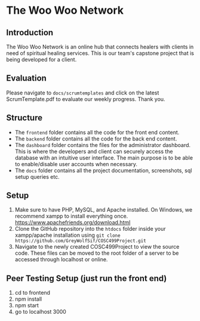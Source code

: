# The Woo Woo Network

## Introduction
The Woo Woo Network is an online hub that connects healers with clients in need of spiritual healing services. This is our team's capstone project that is being developed for a client.

## Evaluation
Please navigate to `docs/scrumtemplates` and click on the latest ScrumTemplate.pdf to evaluate our weekly progress. Thank you.

## Structure
- The `frontend` folder contains all the code for the front end content.
- The `backend` folder contains all the code for the back end content.
- The `dashboard` folder contains the files for the administrator dashboard. This is where the developers and client can securely access the database with an intuitive user interface. The main purpose is to be able to enable/disable user accounts when necessary.
- The `docs` folder contains all the project documentation, screenshots, sql setup queries etc.

## Setup
1) Make sure to have PHP, MySQL, and Apache installed. On Windows, we recommend xampp to install everything once. https://www.apachefriends.org/download.html
2) Clone the GitHub repository into the `htdocs` folder inside your xampp/apache installation using `git clone https://github.com/GreyWolfSif/COSC499Project.git`
3) Navigate to the newly created COSC499Project to view the source code. These files can be moved to the root folder of a server to
be accessed through localhost or online.


## Peer Testing Setup (just run the front end)
1) cd to frontend
2) npm install
3) npm start
4) go to localhost 3000 

